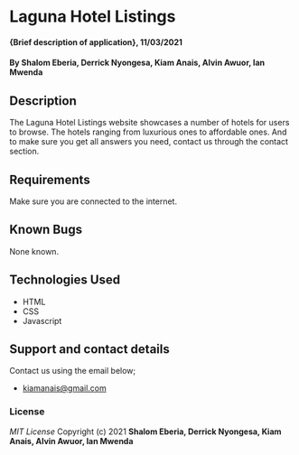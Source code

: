# Laguna Hotel Listings
#### {Brief description of application}, 11/03/2021
#### By **Shalom Eberia, Derrick Nyongesa, Kiam Anais, Alvin Awuor, Ian Mwenda**
## Description
The Laguna Hotel Listings website showcases a number of hotels for users to browse. The hotels ranging from luxurious ones to affordable ones. And to make sure you get all answers you need, contact us through the contact section.
## Requirements
Make sure you are connected to the internet.
## Known Bugs
None known.
## Technologies Used
- HTML
- CSS
- Javascript
## Support and contact details
Contact us using the email below;
- kiamanais@gmail.com
### License
*MIT License*
Copyright (c) 2021 **Shalom Eberia, Derrick Nyongesa, Kiam Anais, Alvin Awuor, Ian Mwenda**
  